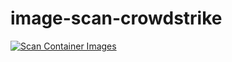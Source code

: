 # image-scan-crowdstrike
[![Scan Container Images](https://github.com/TomRyan-321/image-scan-crowdstrike/actions/workflows/image-scan.yaml/badge.svg)](https://github.com/TomRyan-321/image-scan-crowdstrike/actions/workflows/image-scan.yaml)
